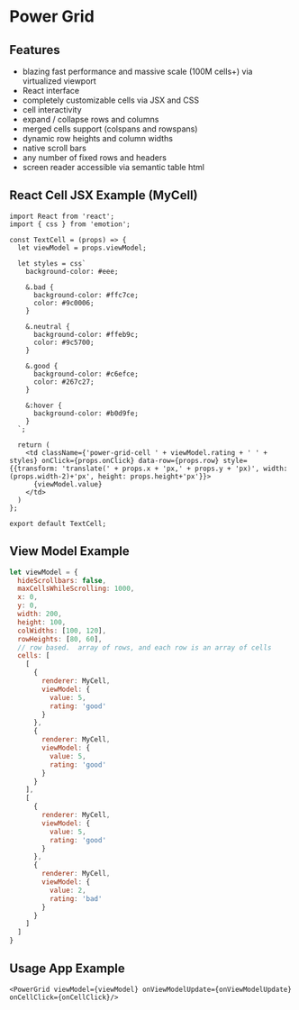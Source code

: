 # Power Grid

## Features
* blazing fast performance and massive scale (100M cells+) via virtualized viewport
* React interface
* completely customizable cells via JSX and CSS
* cell interactivity
* expand / collapse rows and columns
* merged cells support (colspans and rowspans)
* dynamic row heights and column widths
* native scroll bars
* any number of fixed rows and headers
* screen reader accessible via semantic table html

## React Cell JSX Example (MyCell)


```JSX
import React from 'react';
import { css } from 'emotion';

const TextCell = (props) => {
  let viewModel = props.viewModel;

  let styles = css`
    background-color: #eee;

    &.bad {
      background-color: #ffc7ce;
      color: #9c0006;
    }

    &.neutral {
      background-color: #ffeb9c;
      color: #9c5700;
    }

    &.good {
      background-color: #c6efce;
      color: #267c27;
    }

    &:hover {
      background-color: #b0d9fe;
    }
  `;

  return (
    <td className={'power-grid-cell ' + viewModel.rating + ' ' + styles} onClick={props.onClick} data-row={props.row} style={{transform: 'translate(' + props.x + 'px,' + props.y + 'px)', width: (props.width-2)+'px', height: props.height+'px'}}>
      {viewModel.value}
    </td>
  )
};

export default TextCell;
```

## View Model Example 

```javascript
let viewModel = {
  hideScrollbars: false,
  maxCellsWhileScrolling: 1000,
  x: 0,
  y: 0,
  width: 200,
  height: 100,
  colWidths: [100, 120],
  rowHeights: [80, 60],
  // row based.  array of rows, and each row is an array of cells
  cells: [
    [
      {
        renderer: MyCell,
        viewModel: {
          value: 5,
          rating: 'good'
        }
      },
      {
        renderer: MyCell,
        viewModel: {
          value: 5,
          rating: 'good'
        }
      }
    ],
    [
      {
        renderer: MyCell,
        viewModel: {
          value: 5,
          rating: 'good'
        }
      },
      {
        renderer: MyCell,
        viewModel: {
          value: 2,
          rating: 'bad'
        }
      }
    ]
  ]
}
```

## Usage App Example

```JSX
<PowerGrid viewModel={viewModel} onViewModelUpdate={onViewModelUpdate} onCellClick={onCellClick}/>
```

